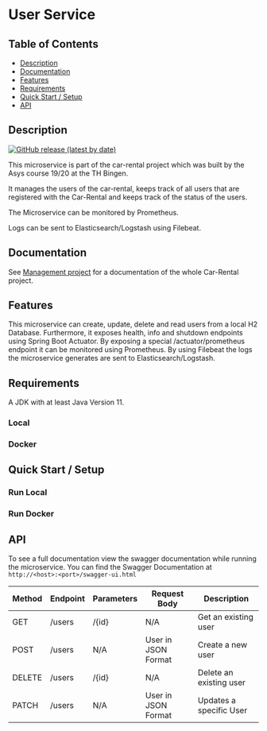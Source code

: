 # User Service
## Table of Contents

- [Description](#description)
- [Documentation](#documentation)
- [Features](#features)
- [Requirements](#requirements)
- [Quick Start / Setup](#quick-start--setup)
- [API](#api)

## Description
[![GitHub release (latest by date)](https://img.shields.io/github/v/release/asys1920/userservice)](https://github.com/asys1920/userservice/releases/tag/v1.0.0)

This microservice is part of the car-rental project which was built
by the Asys course 19/20 at the TH Bingen.

It manages the users of the car-rental, keeps track of all users that are registered with the Car-Rental and keeps
track of the status of the users.

The Microservice can be monitored by Prometheus.

Logs can be sent to Elasticsearch/Logstash using Filebeat.

## Documentation
See [Management project](https://github.com/asys1920/management) for a documentation of the whole Car-Rental project.
## Features
This microservice can create, update, delete and read users from a local H2 Database. Furthermore, it exposes health,
info and shutdown endpoints using Spring Boot Actuator. By exposing a special /actuator/prometheus endpoint it can
be monitored using Prometheus. By using Filebeat the logs the microservice generates are sent to Elasticsearch/Logstash.

## Requirements
A JDK with at least Java Version 11.

### Local
### Docker
## Quick Start / Setup
### Run Local
### Run Docker

## API
To see a full documentation view the swagger documentation while running the microservice. You can
find the Swagger Documentation at `http://<host>:<port>/swagger-ui.html` 

Method | Endpoint | Parameters | Request Body | Description
--- | --- | ---  | --- | ---
GET | /users | /{id} | N/A | Get an existing user
POST | /users | N/A | User in JSON Format | Create a new user
DELETE | /users | /{id} | N/A | Delete an existing user
PATCH | /users | N/A | User in JSON Format | Updates a specific User